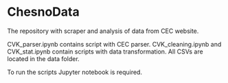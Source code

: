 # ChesnoData

The repository with scraper and analysis of data from CEC website.

CVK_parser.ipynb contains script with CEC parser. CVK_cleaning.ipynb and CVK_stat.ipynb contain scripts with data transformation.
All CSVs are located in the data folder.

To run the scripts Jupyter notebook is required.

